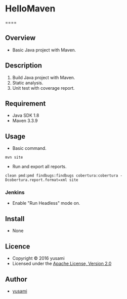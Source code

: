 # HelloMaven
====

## Overview

* Basic Java project with Maven.


## Description

1. Build Java project with Maven.
2. Static analysis.
3. Unit test with coverage report.

## Requirement

* Java SDK 1.8
* Maven 3.3.9

## Usage

* Basic command.

`mvn site`

* Run and export all reports.

`clean pmd:pmd findbugs:findbugs cobertura:cobertura -Dcobertura.report.format=xml site`

### Jenkins
* Enable "Run Headless" mode on.

## Install

* None

## Licence

* Copyright &copy; 2016 yusami
* Licensed under the [Apache License, Version 2.0][Apache]

[Apache]: http://www.apache.org/licenses/LICENSE-2.0


## Author

* [yusami](https://github.com/yusami)
